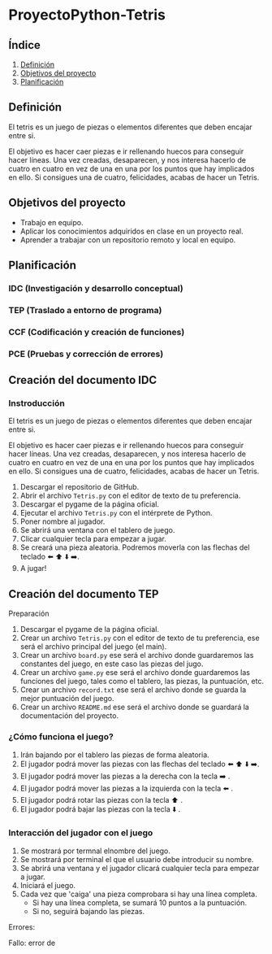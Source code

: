 # ProyectoPython-Tetris

## Índice
1. [Definición](#definición)
2. [Objetivos del proyecto](#objetivos-del-proyecto)
2. [Planificación](#planificación)

## Definición 
El tetris es un juego de piezas o elementos diferentes que deben encajar entre si.

El objetivo es hacer caer piezas e ir rellenando huecos para conseguir hacer líneas. Una vez creadas, desaparecen, y nos interesa hacerlo de cuatro en cuatro en vez de una en una por los puntos que hay implicados en ello. Si consigues una de cuatro, felicidades, acabas de hacer un Tetris.

## Objetivos del proyecto

- Trabajo en equipo.    
- Aplicar los conocimientos adquiridos en clase en un proyecto real.
- Aprender a trabajar con un repositorio remoto y local en equipo.

## Planificación
### IDC (Investigación y desarrollo conceptual)

### TEP (Traslado a entorno de programa)

### CCF (Codificación y creación de funciones)

### PCE (Pruebas y corrección de errores)


## Creación del documento IDC
### Instroducción
El tetris es un juego de piezas o elementos diferentes que deben encajar entre si.

El objetivo es hacer caer piezas e ir rellenando huecos para conseguir hacer líneas. Una vez creadas, desaparecen, y nos interesa hacerlo de cuatro en cuatro en vez de una en una por los puntos que hay implicados en ello. Si consigues una de cuatro, felicidades, acabas de hacer un Tetris.

1. Descargar el repositorio de GitHub.
2. Abrir el archivo `Tetris.py` con el editor de texto de tu preferencia.
3. Descargar el pygame de la página oficial.
4. Ejecutar el archivo `Tetris.py` con el intérprete de Python.
5. Poner nombre al jugador.
6. Se abrirá una ventana con el tablero de juego.
7. Clicar cualquier tecla para empezar a jugar.
8. Se creará una pieza aleatoria. Podremos moverla con las flechas del teclado ⬅️ ⬆️ ⬇️ ➡️.
9. A jugar!


## Creación del documento TEP

Preparación
1. Descargar el pygame de la página oficial.
2. Crear un archivo `Tetris.py` con el editor de texto de tu preferencia, ese será el archivo principal del juego (el main).
3. Crear un archivo `board.py` ese será el archivo donde guardaremos las constantes del juego, en este caso las piezas del jugo.
4. Crear un archivo `game.py` ese será el archivo donde guardaremos las funciones del juego, tales como el tablero, las piezas, la puntuación,  etc.
5. Crear un archivo `record.txt` ese será el archivo donde se guarda la mejor puntuación del juego.
6. Crear un archivo `README.md` ese será el archivo donde se guardará la documentación del proyecto.

### ¿Cómo funciona el juego?
1. Irán bajando por el tablero las piezas de forma aleatoria.
2. El jugador podrá mover las piezas con las flechas del teclado ⬅️ ⬆️ ⬇️ ➡️.
3. El jugador podrá mover las piezas a la derecha con la tecla ➡️ .
3. El jugador podrá mover las piezas a la izquierda con la tecla ⬅️  .
3. El jugador podrá rotar las piezas con la tecla  ⬆️ .
4. El jugador podrá bajar las piezas con la tecla  ⬇️ .


### Interacción del jugador con el juego

1. Se mostrará por termnal elnombre del juego.
2. Se mostrará por terminal el que el usuario debe introducir su nombre.
3. Se abrirá una ventana y el jugador clicará cualquier tecla para empezar a jugar.
4. Iniciará el juego.
5. Cada vez que 'caiga' una pieza comprobara si hay una línea completa.
    - Si hay una línea completa, se sumará 10 puntos a la puntuación.
    - Si no, seguirá bajando las piezas.



Errores:

Fallo:
error de 


